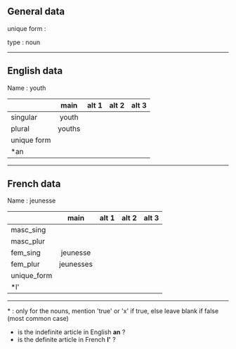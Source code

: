 ## General data

unique form :

type : noun

---

## English data

Name : youth

|             |  main  | alt 1 | alt 2 | alt 3 |
| :---------- | :----: | :---: | :---: | ----- |
| singular    | youth  |       |       |       |
| plural      | youths |       |       |       |
| unique form |        |       |       |       |
| \*an        |        |       |       |       |

---

## French data

Name : jeunesse

|             |   main    | alt 1 | alt 2 | alt 3 |
| :---------- | :-------: | :---: | :---: | :---: |
| masc_sing   |           |       |       |       |
| masc_plur   |           |       |       |       |
| fem_sing    | jeunesse  |       |       |       |
| fem_plur    | jeunesses |       |       |       |
| unique_form |           |       |       |       |
| \*l'        |           |       |       |       |

---

\* : only for the nouns, mention 'true' or 'x' if true, else leave blank if false (most common case)

- is the indefinite article in English **an** ?
- is the definite article in French **l'** ?
